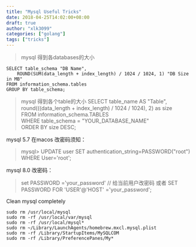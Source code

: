 ```yaml
---
title: "Mysql Useful Tricks" 
date: 2018-04-25T14:02:00+08:00
draft: true
author: "xlk3099"
categories: ["golang"]
tags: ["tricks"]
---
```


> mysql 得到各databases的大小

    SELECT table_schema "DB Name",
        ROUND(SUM(data_length + index_length) / 1024 / 1024, 1) "DB Size in MB" 
    FROM information_schema.tables 
    GROUP BY table_schema; 

> mysql 得到各个table的大小
    SELECT 
    table_name AS "Table",  
    round(((data_length + index_length) / 1024 / 1024), 2) as size   
    FROM information_schema.TABLES  
    WHERE table_schema = "YOUR_DATABASE_NAME"  
    ORDER BY size DESC; 

mysql 5.7 在macos 改密码须知：
>  mysql> UPDATE user SET authentication_string=PASSWORD("root") WHERE User='root';

mysql 8.0 改密码：
> set PASSWORD ='your_password'  // 给当前用户改密码
或者
> SET PASSWORD FOR 'USER'@'HOST' ='your_password';

Clean mysql completely

```
sudo rm /usr/local/mysql
sudo rm -rf /usr/local/var/mysql
sudo rm -rf /usr/local/mysql*
sudo rm ~/Library/LaunchAgents/homebrew.mxcl.mysql.plist
sudo rm -rf /Library/StartupItems/MySQLCOM
sudo rm -rf /Library/PreferencePanes/My*
```
